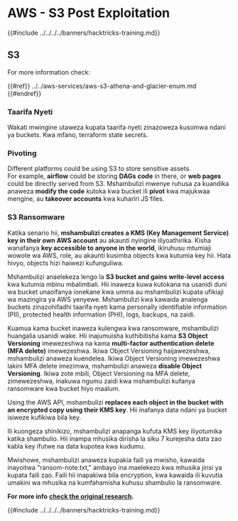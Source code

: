 # AWS - S3 Post Exploitation

{{#include ../../../../banners/hacktricks-training.md}}

## S3

For more information check:

{{#ref}}
../../aws-services/aws-s3-athena-and-glacier-enum.md
{{#endref}}

### Taarifa Nyeti

Wakati mwingine utaweza kupata taarifa nyeti zinazoweza kusomwa ndani ya buckets. Kwa mfano, terraform state secrets.

### Pivoting

Different platforms could be using S3 to store sensitive assets.\
For example, **airflow** could be storing **DAGs** **code** in there, or **web pages** could be directly served from S3. Mshambulizi mwenye ruhusa za kuandika anaweza **modify the code** kutoka kwa bucket ili **pivot** kwa majukwaa mengine, au **takeover accounts** kwa kuhariri JS files.

### S3 Ransomware

Katika senario hii, **mshambulizi creates a KMS (Key Management Service) key in their own AWS account** au akaunti nyingine iliyoathirika. Kisha wanafanya **key accessible to anyone in the world**, ikiruhusu mtumiaji wowote wa AWS, role, au akaunti kusimba objects kwa kutumia key hii. Hata hivyo, objects hizi haiwezi kufunguliwa.

Mshambulizi anaelekeza lengo la **S3 bucket and gains write-level access** kwa kutumia mbinu mbalimbali. Hii inaweza kuwa kutokana na usanidi duni wa bucket unaoifanya ionekane kwa umma au mshambulizi kupata ufikiaji wa mazingira ya AWS yenyewe. Mshambulizi kwa kawaida analenga buckets zinazohifadhi taarifa nyeti kama personally identifiable information (PII), protected health information (PHI), logs, backups, na zaidi.

Kuamua kama bucket inaweza kulengwa kwa ransomware, mshambulizi huangalia usanidi wake. Hii inajumuisha kuthibitisha kama **S3 Object Versioning** imewezeshwa na kama **multi-factor authentication delete (MFA delete)** imewezeshwa. Ikiwa Object Versioning haijawezeshwa, mshambulizi anaweza kuendelea. Ikiwa Object Versioning imewezeshwa lakini MFA delete imezimwa, mshambulizi anaweza **disable Object Versioning**. Ikiwa zote mbili, Object Versioning na MFA delete, zimewezeshwa, inakuwa ngumu zaidi kwa mshambulizi kufanya ransomware kwa bucket hiyo maalum.

Using the AWS API, mshambulizi **replaces each object in the bucket with an encrypted copy using their KMS key**. Hii inafanya data ndani ya bucket isiweze kufikiwa bila key.

Ili kuongeza shinikizo, mshambulizi anapanga kufuta KMS key iliyotumika katika shambulio. Hii inampa mhusika dirisha la siku 7 kurejesha data zao kabla key ifutwe na data kupotea kwa kudumu.

Mwishowe, mshambulizi anaweza kupakia faili ya mwisho, kawaida inayoitwa "ransom-note.txt," ambayo ina maelekezo kwa mhusika jinsi ya kupata faili zao. Faili hii inapakiwa bila encryption, kwa kawaida ili kuvutia umakini wa mhusika na kumfahamisha kuhusu shambulio la ransomware.

**For more info** [**check the original research**](https://rhinosecuritylabs.com/aws/s3-ransomware-part-1-attack-vector/)**.**

{{#include ../../../../banners/hacktricks-training.md}}
